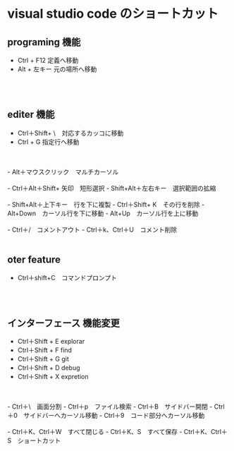 # visual studio code のショートカット

## programing 機能

- Ctrl + F12 定義へ移動  
- Alt + 左キー 元の場所へ移動

<br>
<br>

## editer 機能

- Ctrl＋Shift+ \　対応するカッコに移動
- Ctrl + G  指定行へ移動
<br> 
<br>
- Alt＋マウスクリック　マルチカーソル
<br> 
<br>
- Ctrl＋Alt＋Shift+ 矢印　短形選択  
- Shift+Alt＋左右キー　選択範囲の拡縮
<br> 
<br>
- Shift+Alt＋上下キー　行を下に複製  
- Ctrl＋Shift+ K　その行を削除  
- Alt+Down　カーソル行を下に移動  
- Alt+Up　カーソル行を上に移動
<br> 
<br>
- Ctrl＋/　コメントアウト  
- Ctrl＋k、Ctrl＋U　コメント削除

<br>
<br>

## oter feature
- Ctrl＋shift+C　コマンドプロンプト

<br>
<br>

## インターフェース 機能変更
- Ctrl＋Shift + E explorar
- Ctrl＋Shift + F find
- Ctrl＋Shift + G git
- Ctrl＋Shift + D debug
- Ctrl＋Shift + X expretion
<br> 
<br>
- Ctrl＋\　画面分割
- Ctrl＋p　ファイル検索
- Ctrl＋B　サイドバー開閉
- Ctrl＋0　サイドバーへカーソル移動
- Ctrl＋9　コード部分へカーソル移動
<br> 
<br>
- Ctrl＋K、Ctrl＋W　すべて閉じる
- Ctrl＋K、S　すべて保存
- Ctrl＋K、Ctrl＋S　ショートカット